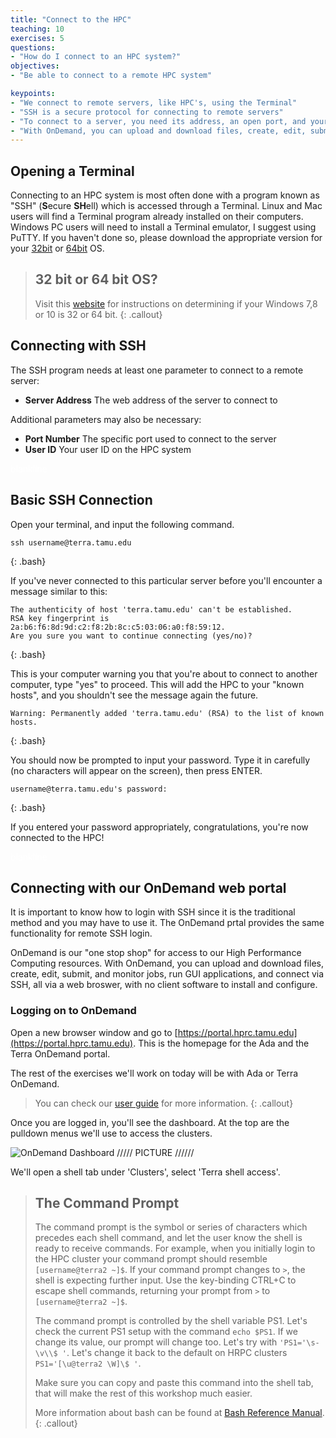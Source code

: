 ```yaml
---
title: "Connect to the HPC"
teaching: 10
exercises: 5
questions:
- "How do I connect to an HPC system?"
objectives:
- "Be able to connect to a remote HPC system"

keypoints:
- "We connect to remote servers, like HPC's, using the Terminal"
- "SSH is a secure protocol for connecting to remote servers"
- "To connect to a server, you need its address, an open port, and your user ID"
- "With OnDemand, you can upload and download files, create, edit, submit, and monitor jobs, run GUI applications, and connect via SSH, all via a web broswer."
---
```


## Opening a Terminal

Connecting to an HPC system is most often done with a program known as "SSH" (**S**ecure **SH**ell) which is accessed through a Terminal. Linux and Mac users will find a Terminal program already installed on their computers.  Windows PC users will need to install a Terminal emulator, I suggest using PuTTY. If you haven't done so, please download the appropriate version for your [32bit](https://the.earth.li/~sgtatham/putty/latest/w32/putty.exe) or [64bit](https://the.earth.li/~sgtatham/putty/latest/w64/putty.exe) OS.

> ## 32 bit or 64 bit OS?
> Visit this [website](https://support.wdc.com/knowledgebase/answer.aspx?ID=9405) for instructions on determining if your Windows 7,8 or 10 is 32 or 64 bit.
{: .callout}

## Connecting with SSH

The SSH program needs at least one parameter to connect to a remote server:

* **Server Address** The web address of the server to connect to

Additional parameters may also be necessary:

* **Port Number** The specific port used to connect to the server
* **User ID** Your user ID on the HPC system  

<span style="color:white">blankline</span>
   


## Basic SSH Connection

Open your terminal, and input the following command.

~~~
ssh username@terra.tamu.edu
~~~
{: .bash}

If you've never connected to this particular server before you'll encounter a message similar to this:

~~~
The authenticity of host 'terra.tamu.edu' can't be established.
RSA key fingerprint is 2a:b6:f6:8d:9d:c2:f8:2b:8c:c5:03:06:a0:f8:59:12.
Are you sure you want to continue connecting (yes/no)?
~~~
{: .bash}

This is your computer warning you that you're about to connect to another computer, type \"yes\" to proceed.  This will add the HPC to your \"known hosts\", and you shouldn't see the message again the future.

~~~
Warning: Permanently added 'terra.tamu.edu' (RSA) to the list of known hosts.
~~~~
{: .bash}

You should now be prompted to input your password.  Type it in carefully (no characters will appear on the screen), then press ENTER.

~~~
username@terra.tamu.edu's password: 
~~~
{: .bash}

If you entered your password appropriately, congratulations, you're now connected to the HPC!  

<span style="color:white">blankline</span>

## Connecting with our OnDemand web portal

It is important to know how to login with SSH since it is the traditional method and you may have to use it. 
The OnDemand prtal provides the same functionality for remote SSH login. 

OnDemand is our "one stop shop" for access to our High Performance Computing resources. With OnDemand, you can upload and 
download files, create, edit, submit, and monitor jobs, run GUI applications, and connect via SSH, all via a web broswer, 
with no client software to install and configure.

### Logging on to OnDemand

Open a new browser window and go to [https://portal.hprc.tamu.edu](https://portal.hprc.tamu.edu). This is the homepage for the Ada and the Terra OnDemand portal. 

The rest of the exercises we'll work on today will be with Ada or Terra OnDemand.

>You can check our [user guide](https://hprc.tamu.edu/wiki/SW:Portal) for more information.
{: .callout}

Once you are logged in, you'll see the dashboard. At the top are the pulldown menus we'll use to access the clusters.

![OnDemand Dashboard](../files/Pulldown.png)      ///// PICTURE //////

We'll open a shell tab under 'Clusters', select 'Terra shell access'.

> ## The Command Prompt
> The command prompt is the symbol or series of characters which precedes each shell command, and let the user know the shell is ready to receive commands.  For example, when you initially login to the HPC cluster your command prompt should resemble `[username@terra2 ~]$`. If your command prompt changes to `>`, the shell is expecting further input. Use the key-binding CTRL+C to escape shell commands, returning your prompt from `>` to `[username@terra2 ~]$`.  
>
> The command prompt is controlled by the shell variable PS1. Let's check the current PS1 setup with the command `echo $PS1`. If we change its value, our prompt will change too. Let's try with `'PS1='\s-\v\\$ '`. Let's change it back to the default on HRPC clusters `PS1='[\u@terra2 \W]\$ '`.
>
> Make sure you can copy and paste this command into the shell tab, that will make the rest of this workshop much easier.
>
> More information about bash can be found at [Bash Reference Manual](http://www.gnu.org/software/bash/manual/bashref.html).
{: .callout}









